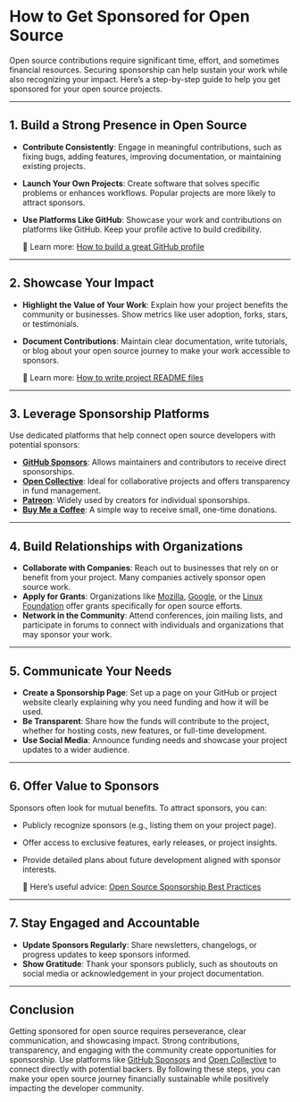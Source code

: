 # How to Get Sponsored for Open Source

Open source contributions require significant time, effort, and sometimes financial resources. Securing sponsorship can help sustain your work while also recognizing your impact. Here’s a step-by-step guide to help you get sponsored for your open source projects.

---

## 1. Build a Strong Presence in Open Source
- **Contribute Consistently**: Engage in meaningful contributions, such as fixing bugs, adding features, improving documentation, or maintaining existing projects.
- **Launch Your Own Projects**: Create software that solves specific problems or enhances workflows. Popular projects are more likely to attract sponsors.
- **Use Platforms Like GitHub**: Showcase your work and contributions on platforms like GitHub. Keep your profile active to build credibility.

   📖 Learn more: [How to build a great GitHub profile](https://docs.github.com/en/get-started/quickstart/github-profile)

---

## 2. Showcase Your Impact
- **Highlight the Value of Your Work**: Explain how your project benefits the community or businesses. Show metrics like user adoption, forks, stars, or testimonials.
- **Document Contributions**: Maintain clear documentation, write tutorials, or blog about your open source journey to make your work accessible to sponsors.

   📖 Learn more: [How to write project README files](https://opensource.guide/starting-a-project/#writing-a-readme)

---

## 3. Leverage Sponsorship Platforms
Use dedicated platforms that help connect open source developers with potential sponsors:
- **[GitHub Sponsors](https://github.com/sponsors)**: Allows maintainers and contributors to receive direct sponsorships.
- **[Open Collective](https://opencollective.com/)**: Ideal for collaborative projects and offers transparency in fund management.
- **[Patreon](https://www.patreon.com/)**: Widely used by creators for individual sponsorships.
- **[Buy Me a Coffee](https://www.buymeacoffee.com/)**: A simple way to receive small, one-time donations.

---

## 4. Build Relationships with Organizations
- **Collaborate with Companies**: Reach out to businesses that rely on or benefit from your project. Many companies actively sponsor open source work.
- **Apply for Grants**: Organizations like [Mozilla](https://foundation.mozilla.org/en/), [Google](https://opensource.google.com/), or the [Linux Foundation](https://www.linuxfoundation.org/) offer grants specifically for open source efforts.
- **Network in the Community**: Attend conferences, join mailing lists, and participate in forums to connect with individuals and organizations that may sponsor your work.

---

## 5. Communicate Your Needs
- **Create a Sponsorship Page**: Set up a page on your GitHub or project website clearly explaining why you need funding and how it will be used.
- **Be Transparent**: Share how the funds will contribute to the project, whether for hosting costs, new features, or full-time development.
- **Use Social Media**: Announce funding needs and showcase your project updates to a wider audience.

---

## 6. Offer Value to Sponsors
Sponsors often look for mutual benefits. To attract sponsors, you can:
- Publicly recognize sponsors (e.g., listing them on your project page).
- Offer access to exclusive features, early releases, or project insights.
- Provide detailed plans about future development aligned with sponsor interests.

   📖 Here’s useful advice: [Open Source Sponsorship Best Practices](https://www.fosslife.org/how-secure-sponsorship-your-open-source-project)

---

## 7. Stay Engaged and Accountable
- **Update Sponsors Regularly**: Share newsletters, changelogs, or progress updates to keep sponsors informed.
- **Show Gratitude**: Thank your sponsors publicly, such as shoutouts on social media or acknowledgement in your project documentation.

---

## Conclusion
Getting sponsored for open source requires perseverance, clear communication, and showcasing impact. Strong contributions, transparency, and engaging with the community create opportunities for sponsorship. Use platforms like [GitHub Sponsors](https://github.com/sponsors) and [Open Collective](https://opencollective.com/) to connect directly with potential backers. By following these steps, you can make your open source journey financially sustainable while positively impacting the developer community.